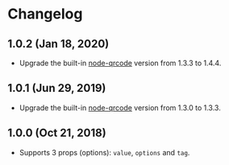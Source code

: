 # Changelog

## 1.0.2 (Jan 18, 2020)

- Upgrade the built-in [node-qrcode](https://github.com/soldair/node-qrcode) version from 1.3.3 to 1.4.4.

## 1.0.1 (Jun 29, 2019)

- Upgrade the built-in [node-qrcode](https://github.com/soldair/node-qrcode) version from 1.3.0 to 1.3.3.

## 1.0.0 (Oct 21, 2018)

- Supports 3 props (options): `value`, `options` and `tag`.
